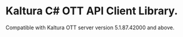 # Kaltura C# OTT API Client Library.
Compatible with Kaltura OTT server version 5.1.87.42000 and above.
